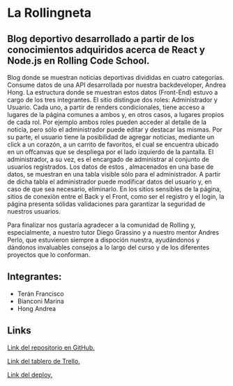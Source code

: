 # La Rollingneta

## Blog deportivo desarrollado a partir de los conocimientos adquiridos acerca de React y Node.js en Rolling Code School.

Blog donde se muestran noticias deportivas divididas en cuatro categorías. Consume datos de una API desarrollada por nuestra backdeveloper, Andrea Hong. La estructura donde se muestran estos datos (Front-End) estuvo  a cargo de los tres integrantes. El sitio distingue dos roles: Administrador y Usuario. Cada uno, a partir de renders condicionales, tiene acceso a lugares de la página comunes a ambos y, en otros casos, a lugares propios de cada rol. Por ejemplo ambos roles pueden acceder al detalle de la noticia, pero sólo el administrador puede editar y destacar las mismas. Por su parte, el usuario tiene la posibilidad de agregar noticias, mediante un click a un corazón, a un carrito de favoritos, el cual se encuentra ubicado en un offcanvas que se despliega por el lado izquierdo de la pantalla. El administrador, a su vez, es el encargado de administrar al conjunto de usuarios registrados. Los datos de estos , almacenados en una base de datos, se muestran en una tabla visible sólo para el administrador. A partir de dicha tabla el administrador puede modificar datos del usuario y, en caso de que sea necesario, eliminarlo. En los sitios sensibles de la página, sitios de conexiòn entre el Back y el Front, como ser el registro y el login, la página presenta sólidas validaciones para garantizar la seguridad de nuestros usuarios.

Para finalizar nos gustaría agradecer a la comunidad de Rolling y, especialmente, a nuestro tutor Diego Grassino y a nuestro mentor Andres Perlo, que estuvieron siempre a dispoción nuestra, ayudándonos y dándonos invaluables consejos a lo largo del curso y de los diferentes proyectos que lo conforman.

## Integrantes:
 
- Terán Francisco 
- Bianconi Marina
- Hong Andrea


## Links

[Link del repositorio en GitHub.](https://github.com/teraclitos/proyecto-final-rolling-code-blog)

[Link del tablero de Trello.](https://trello.com/b/7nRn0Qdq/proyecto-final)

[Link del deploy.](https://proyecto-final-rolling-code-blog.vercel.app/)

